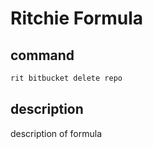 # Ritchie Formula

## command

```bash
rit bitbucket delete repo
```

## description

description of formula
